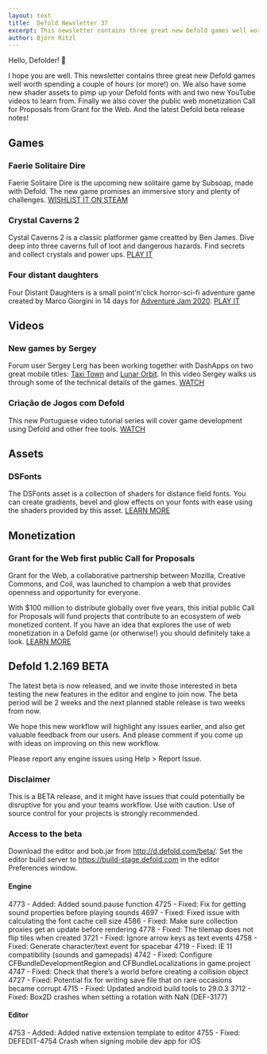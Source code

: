 ```yaml
---
layout: text
title:  Defold Newsletter 37
excerpt: This newsletter contains three great new Defold games well worth spending a couple of hours (or more!) on. We also have some new shader assets to pimp up your Defold fonts with and two new YouTube videos to learn from.  Finally we also cover the public web monetization Call for Proposals from Grant for the Web. And the latest Defold beta release notes!
author: Björn Ritzl
---
```


Hello, Defolder! 👋

I hope you are well. This newsletter contains three great new Defold games well worth spending a couple of hours (or more!) on. We also have some new shader assets to pimp up your Defold fonts with and two new YouTube videos to learn from.  Finally we also cover the public web monetization Call for Proposals from Grant for the Web. And the latest Defold beta release notes!

## Games
### Faerie Solitaire Dire
Faerie Solitaire Dire is the upcoming new solitaire game by Subsoap, made with Defold. The new game promises an immersive story and plenty of challenges. [WISHLIST IT ON STEAM](https://store.steampowered.com/app/556530/Faerie_Solitaire_Dire/)

### Crystal Caverns 2
Cystal Caverns 2 is a classic platformer game creatted by Ben James. Dive deep into three caverns full of loot and dangerous hazards. Find secrets and collect crystals and power ups. [PLAY IT](https://benjames171.itch.io/crystal-caverns-2)

### Four distant daughters
Four Distant Daughters is a small point'n'click horror-sci-fi adventure game created by Marco Giorgini in 14 days for [Adventure Jam 2020](https://jams.gamejolt.io/advjam2020). [PLAY IT](https://gamejolt.com/games/four_distant_daughters/488839)


## Videos
### New games by Sergey
Forum user Sergey Lerg has been working together with DashApps on two great mobile titles: [Taxi Town](https://apps.apple.com/app/taxi-town/id1501324428) and [Lunar Orbit](https://apps.apple.com/app/lunar-orbit-space-strategy/id1486762718). In this video Sergey walks us through some of the technical details of the games. [WATCH](https://www.youtube.com/watch?v=sK4pJ8A3YS4)

### Criação de Jogos com Defold
This new Portuguese video tutorial series will cover game development using Defold and other free tools. [WATCH](https://www.youtube.com/watch?v=AsVSeza6oJ4)


## Assets
### DSFonts
The DSFonts asset is a collection of shaders for distance field fonts. You can create gradients, bevel and glow effects on your fonts with ease using the shaders provided by this asset. [LEARN MORE](https://defold.com/assets/dsfonts/)


## Monetization
### Grant for the Web first public Call for Proposals
Grant for the Web, a collaborative partnership between Mozilla, Creative Commons, and Coil, was launched to champion a web that provides openness and opportunity for everyone.

With $100 million to distribute globally over five years, this initial public Call for Proposals will fund projects that contribute to an ecosystem of web monetized content. If you have an idea that explores the use of web monetization in a Defold game (or otherwise!) you should definitely take a look. [LEARN MORE](https://www.grantfortheweb.org/post/announcing-first-public-call-for-proposals)


## Defold 1.2.169 BETA
The latest beta is now released, and we invite those interested in beta testing the new features in the editor and engine to join now. The beta period will be 2 weeks and the next planned stable release is two weeks from now.

We hope this new workflow will highlight any issues earlier, and also get valuable feedback from our users. And please comment if you come up with ideas on improving on this new workflow.

Please report any engine issues using Help > Report Issue.

### Disclaimer
This is a BETA release, and it might have issues that could potentially be disruptive for you and your teams workflow. Use with caution. Use of source control for your projects is strongly recommended.

### Access to the beta
Download the editor and bob.jar from http://d.defold.com/beta/. Set the editor build server to https://build-stage.defold.com in the editor Preferences window.

#### Engine
4773 - Added: Added sound.pause function
4725 - Fixed: Fix for getting sound properties before playing sounds
4697 - Fixed: Fixed issue with calculating the font cache cell size
4586 - Fixed: Make sure collection proxies get an update before rendering
4778 - Fixed: The tilemap does not flip tiles when created
3721 - Fixed: Ignore arrow keys as text events
4758 - Fixed: Generate character/text event for spacebar
4719 - Fixed: IE 11 compatibility (sounds and gamepads)
4742 - Fixed: Configure CFBundleDevelopmentRegion and CFBundleLocalizations in game.project
4747 - Fixed: Check that there’s a world before creating a collision object
4727 - Fixed: Potential fix for writing save file that on rare occasions became corrupt
4715 - Fixed: Updated android build tools to 29.0.3
3712 - Fixed: Box2D crashes when setting a rotation with NaN (DEF-3177)

#### Editor
4753 - Added: Added native extension template to editor
4755 - Fixed: DEFEDIT-4754 Crash when signing mobile dev app for iOS
